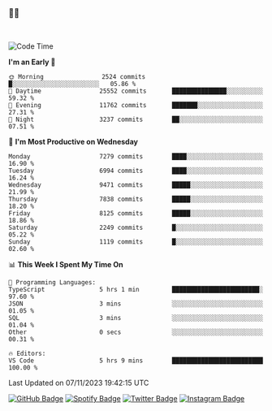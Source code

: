 ### 🤙🍺

<!-- <a href="https://github-readme-stats.vercel.app/api?username=hzak2xx&count_private=true&show_icons=true&theme=dracula">
  <img align="center" src="https://github-readme-stats.vercel.app/api?username=hzak2xx&count_private=true&show_icons=true&theme=dracula" />
</a>
</br> -->
</br>

<!--START_SECTION:waka-->
![Code Time](http://img.shields.io/badge/Code%20Time-2%2C889%20hrs%2035%20mins-blue)

**I'm an Early 🐤** 

```text
🌞 Morning                2524 commits        █░░░░░░░░░░░░░░░░░░░░░░░░   05.86 % 
🌆 Daytime                25552 commits       ███████████████░░░░░░░░░░   59.32 % 
🌃 Evening                11762 commits       ███████░░░░░░░░░░░░░░░░░░   27.31 % 
🌙 Night                  3237 commits        ██░░░░░░░░░░░░░░░░░░░░░░░   07.51 % 
```
📅 **I'm Most Productive on Wednesday** 

```text
Monday                   7279 commits        ████░░░░░░░░░░░░░░░░░░░░░   16.90 % 
Tuesday                  6994 commits        ████░░░░░░░░░░░░░░░░░░░░░   16.24 % 
Wednesday                9471 commits        █████░░░░░░░░░░░░░░░░░░░░   21.99 % 
Thursday                 7838 commits        █████░░░░░░░░░░░░░░░░░░░░   18.20 % 
Friday                   8125 commits        █████░░░░░░░░░░░░░░░░░░░░   18.86 % 
Saturday                 2249 commits        █░░░░░░░░░░░░░░░░░░░░░░░░   05.22 % 
Sunday                   1119 commits        █░░░░░░░░░░░░░░░░░░░░░░░░   02.60 % 
```


📊 **This Week I Spent My Time On** 

```text
💬 Programming Languages: 
TypeScript               5 hrs 1 min         ████████████████████████░   97.60 % 
JSON                     3 mins              ░░░░░░░░░░░░░░░░░░░░░░░░░   01.05 % 
SQL                      3 mins              ░░░░░░░░░░░░░░░░░░░░░░░░░   01.04 % 
Other                    0 secs              ░░░░░░░░░░░░░░░░░░░░░░░░░   00.31 % 

🔥 Editors: 
VS Code                  5 hrs 9 mins        █████████████████████████   100.00 % 
```


 Last Updated on 07/11/2023 19:42:15 UTC
<!--END_SECTION:waka-->

[![GitHub Badge](https://img.shields.io/badge/GitHub-100000?style=for-the-badge&logo=github&logoColor=white)](https://github.com/hzak2xx)
[![Spotify Badge](https://img.shields.io/badge/Spotify-1ED760?&style=for-the-badge&logo=spotify&logoColor=white)](https://open.spotify.com/user/uf90s6sbbh75a1mt44clkhkvf)
[![Twitter Badge](https://img.shields.io/badge/Twitter-1DA1F2?style=for-the-badge&logo=twitter&logoColor=white)](https://twitter.com/hzak2xx)
[![Instagram Badge](https://img.shields.io/badge/Instagram-E4405F?style=for-the-badge&logo=instagram&logoColor=white)](https://www.instagram.com/hzak2xx/)
